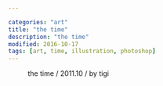 ```yaml
---

categories: "art"
title: "the time"
description: "the time"
modified: 2016-10-17
tags: [art, time, illustration, photoshop]
---
```


<figure>
	<a href="{{ site.url }}/images/post/art/thetime.png"><img src="{{ site.url }}/images/post/art/thetime.png" alt=""></a>
	<figcaption>the time / 2011.10 / by tigi</figcaption>
</figure>
